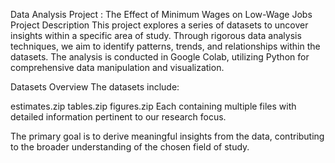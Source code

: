 Data Analysis Project : The Effect of Minimum Wages on Low-Wage Jobs
Project Description
This project explores a series of datasets to uncover insights within a specific area of study. Through rigorous data analysis techniques, we aim to identify patterns, trends, and relationships within the datasets. The analysis is conducted in Google Colab, utilizing Python for comprehensive data manipulation and visualization.

Datasets Overview
The datasets include:

estimates.zip
tables.zip
figures.zip
Each containing multiple files with detailed information pertinent to our research focus.

The primary goal is to derive meaningful insights from the data, contributing to the broader understanding of the chosen field of study.
